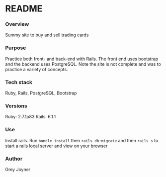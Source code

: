 # README

### Overview
Summy site to buy and sell trading cards

### Purpose
Practice both front- and back-end with Rails. The front end uses bootstrap and the backend uses PostgreSQL. Note the site is not complete and was to practice a variety of concepts.

### Tech stack
Ruby, Rails, PostgreSQL, Bootstrap

### Versions
Ruby: 2.7.1p83
Rails: 6.1.1

### Use
Install rails. Run `bundle install` then `rails db:migrate` and then `rails s` to start a rails local server and view on your browser

### Author
Grey Joyner
